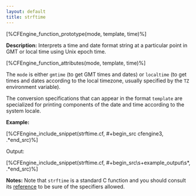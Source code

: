 ```yaml
---
layout: default
title: strftime
---
```


[%CFEngine_function_prototype(mode, template, time)%]

**Description:** Interprets a time and date format string at a particular
point in GMT or local time using Unix epoch time.

[%CFEngine_function_attributes(mode, template, time)%]

The `mode` is either `gmtime` (to get GMT times and dates) or
`localtime` (to get times and dates according to the local
timezone, usually specified by the `TZ` environment variable).

The conversion specifications that can appear in the format `template`
are specialized for printing components of the date and time according to the system locale.

**Example:**

[%CFEngine_include_snippet(strftime.cf, #\+begin_src cfengine3, .*end_src)%]

Output:

[%CFEngine_include_snippet(strftime.cf, #\+begin_src\s+example_output\s*, .*end_src)%]

**Notes:** Note that `strftime` is a standard C function and you should consult its
[reference](https://pubs.opengroup.org/onlinepubs/9699919799/functions/strftime.html)
to be sure of the specifiers allowed.
